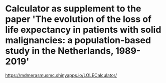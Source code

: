 # Calculator as supplement to the paper 'The evolution of the loss of life expectancy in patients with solid malignancies: a population-based study in the Netherlands, 1989-2019'
https://mdmerasmusmc.shinyapps.io/LOLECalculator/
